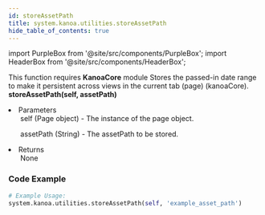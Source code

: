 ```yaml
---
id: storeAssetPath
title: system.kanoa.utilities.storeAssetPath
hide_table_of_contents: true
---
```


import PurpleBox from '@site/src/components/PurpleBox';
import HeaderBox from '@site/src/components/HeaderBox';

<PurpleBox>This function requires <b>KanoaCore</b> module</PurpleBox>
<HeaderBox header="Description">Stores the passed-in date range to make it persistent across views in the current tab (page) (kanoaCore).</HeaderBox>
<HeaderBox header="Syntax">
    <b>storeAssetPath(self, assetPath)</b>
    <li>Parameters <br />
        <ul>self (Page object) - The instance of the page object.</ul>
        <ul>assetPath (String) - The assetPath to be stored.</ul>
    </li>
    <li>Returns <br />
        <ul>None</ul>
    </li>
</HeaderBox>

### Code Example

```python
# Example Usage:
system.kanoa.utilities.storeAssetPath(self, 'example_asset_path')

